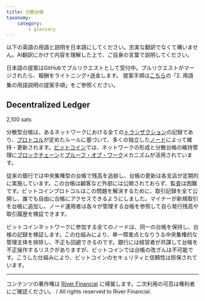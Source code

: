 ```yaml
---
title: 分散台帳
taxonomy:
    category:
        - glossary
---
```


以下の英語の用語と説明を日本語にしてください。忠実な翻訳でなくて構いません。AI翻訳にかけて内容を理解した上で、ご自身の言葉で説明してください。

日本語の提案はGitHubでプルリクエストとして受付中。プルリクエストがマージされたら、報酬をライトニング⚡️送金します。
提案手順は[こちら](https://github.com/lostinbitcoin/categories/wiki)の「2. 用語集の用語説明の提案手順」をご参照ください。

## Decentralized Ledger
2,100 sats

分散型台帳は、あるネットワークにおける全ての[トランザクション](https://lostinbitcoin.sakuraweb.com/glossary/transaction/)の記録であり、[プロトコル](https://lostinbitcoin.sakuraweb.com/glossary/protocol/)が定めたルールに基づいて、多くの独立した[ノード](https://lostinbitcoin.sakuraweb.com/glossary/node-2/)によって維持・更新されます。[ビットコイン](https://lostinbitcoin.sakuraweb.com/glossary/bitcoin-2/)では、ネットワークの形成と分散台帳の維持管理に[ブロックチェーン](https://lostinbitcoin.sakuraweb.com/glossary/blockchain-2/)と[プルーフ・オブ・ワーク](https://lostinbitcoin.sakuraweb.com/glossary/pow/)メカニズムが活用されています。

従来の銀行では中央集権型の台帳で残高を追跡し、台帳の更新は各支店が定期的に実施しています。この台帳は顧客など外部には公開されておらず、監査は困難です。ビットコインプロトコルはこの問題を解決するために、取引記録を全て公開し、誰でも自由に台帳にアクセスできるようにしました。マイナーが新規取引を台帳に追加し、ノード運用者は各々が管理する台帳を参照して自ら発行残高や取引履歴を検証できます。

ビットコインネットワークに参加する全てのノードは、同一の台帳を保持し、台帳の記録を検証します。この仕組みにより、単一障害点となりうる中央集権的な管理主体を排除し、不正も回避できるのです。銀行には経営者が共謀して台帳を不正操作するリスクがありますが、ビットコインでは台帳の改ざんは不可能です。こうした仕組みにより、ビットコインのセキュリティと信頼性は担保されています。

---
コンテンツの著作権は [River Financial](https://river.com/) に帰属します。二次利用の可否は権利者にご確認ください。 / All rights reserved to River Financial.
